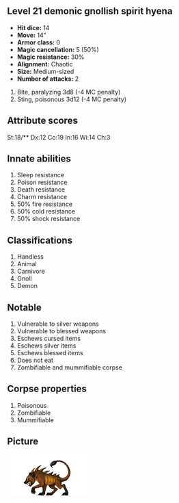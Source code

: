 ## Level 21 demonic gnollish spirit hyena

- **Hit dice:** 14
- **Move:** 14"
- **Armor class:** 0
- **Magic cancellation:** 5 (50%)
- **Magic resistance:** 30%
- **Alignment:** Chaotic
- **Size:** Medium-sized
- **Number of attacks:** 2
1. Bite, paralyzing 3d8 (-4 MC penalty)
2. Sting, poisonous 3d12 (-4 MC penalty)

## Attribute scores

St:18/** Dx:12 Co:19 In:16 Wi:14 Ch:3

## Innate abilities

1. Sleep resistance
2. Poison resistance
3. Death resistance
4. Charm resistance
5. 50% fire resistance
6. 50% cold resistance
7. 50% shock resistance

## Classifications

1. Handless
2. Animal
3. Carnivore
4. Gnoll
5. Demon

## Notable

1. Vulnerable to silver weapons
2. Vulnerable to blessed weapons
3. Eschews cursed items
4. Eschews silver items
5. Eschews blessed items
6. Does not eat
7. Zombifiable and mummifiable corpse

## Corpse properties

1. Poisonous
2. Zombifiable
3. Mummifiable

## Picture

![Shoosuva](https://github.com/hyvanmielenpelit/GnollHackTileSet/blob/main/Monsters/shoosuva/shoosuva.png?raw=true)
